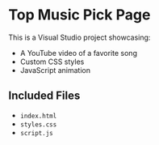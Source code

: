 # Top Music Pick Page

This is a Visual Studio project showcasing:

- A YouTube video of a favorite song
- Custom CSS styles
- JavaScript animation

## Included Files

- `index.html`
- `styles.css`
- `script.js`
